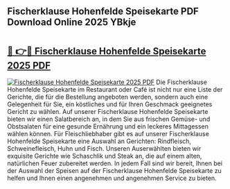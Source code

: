 ## Fischerklause Hohenfelde Speisekarte PDF Download Online 2025 YBkje

# <h2><a href="http://gca52l.nevu.top/?p=Fischerklause+Hohenfelde+Speisekarte">🔗 👉🔴 Fischerklause Hohenfelde Speisekarte 2025 PDF</a></h2>

[![Fischerklause Hohenfelde Speisekarte 2025 PDF](https://i.imgur.com/dBaPXMq.png)](http://gca52l.nevu.top/?p=Fischerklause+Hohenfelde+Speisekarte)
Die Fischerklause Hohenfelde Speisekarte im Restaurant oder Café ist nicht nur eine Liste der Gerichte, die für die Bestellung angeboten werden, sondern auch eine Gelegenheit für Sie, ein köstliches und für Ihren Geschmack geeignetes Gericht zu wählen. Auf unserer Fischerklause Hohenfelde Speisekarte bieten wir einen Salatbereich an, in dem Sie aus frischen Gemüse- und Obstsalaten für eine gesunde Ernährung und ein leckeres Mittagessen wählen können. Für Fleischliebhaber gibt es auf unserer Fischerklause Hohenfelde Speisekarte eine Auswahl an Gerichten: Rindfleisch, Schweinefleisch, Huhn und Fisch. Unseren Auserwählten bieten wir exquisite Gerichte wie Schaschlik und Steak an, die auf einem alten, natürlichen Feuer zubereitet werden. In jedem Fall sind wir bereit, Ihnen bei der Auswahl der Speisen auf der Fischerklause Hohenfelde Speisekarte zu helfen und Ihnen einen angenehmen und angenehmen Service zu bieten.
